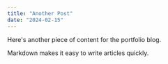 ```yaml
---
title: "Another Post"
date: "2024-02-15"
---
```


Here's another piece of content for the portfolio blog.

Markdown makes it easy to write articles quickly.
